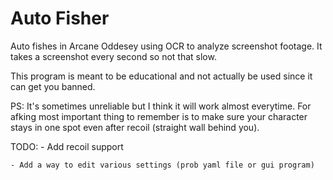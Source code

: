 # Auto Fisher

Auto fishes in Arcane Oddesey using OCR to analyze screenshot footage.
It takes a screenshot every second so not that slow.

This program is meant to be educational and not actually be used since it can get you banned.

PS: It's sometimes unreliable but I think it will work almost everytime. 
For afking most important thing to remember is to make sure your character stays in one spot even after recoil (straight wall behind you).

TODO: 
    - Add recoil support
    
    - Add a way to edit various settings (prob yaml file or gui program)
